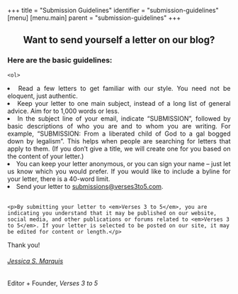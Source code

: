 +++
title = "Submission Guidelines"
identifier = "submission-guidelines"
[menu]
[menu.main]
parent = "submission-guidelines"
+++

<div style="" class="vc_col-sm-12 wpb_column column_container  _ height-full">
	<h2 style="text-align: center" class="script-title">Want to send yourself a letter on our blog?</h2>
<div id="list-3" class="mk-list-styles  mk-align-none   clear" data-charcode="f00c" data-family="awesome-icons">

  <h3 class="fancy-title  pattern-style align-left "><span>Here are the basic guidelines: </span></h3>

	<ol>
<li style="text-align: justify"><span id="en-TLB-25850" class="text 2Cor-1-5"><span id="en-TLB-26924" class="text Titus-2-5">Read a few letters to get familiar with our style. </span></span><span id="en-TLB-25850" class="text 2Cor-1-5"><span id="en-TLB-26924" class="text Titus-2-5"><span id="en-TLB-25850" class="text 2Cor-1-5"><span id="en-TLB-26924" class="text Titus-2-5">You need not be eloquent, just authentic.</span></span></span></span></li>
<li style="text-align: justify"><span id="en-TLB-25850" class="text 2Cor-1-5"><span id="en-TLB-26924" class="text Titus-2-5"><span id="en-TLB-25850" class="text 2Cor-1-5"><span id="en-TLB-26924" class="text Titus-2-5"></span></span></span></span><span id="en-TLB-25850" class="text 2Cor-1-5"><span id="en-TLB-26924" class="text Titus-2-5">Keep your letter to one main subject, instead of a long list of general advice. Aim for to 1,000 words or less.</span></span></li>
<li style="text-align: justify"><span id="en-TLB-25850" class="text 2Cor-1-5"><span id="en-TLB-26924" class="text Titus-2-5"></span></span><span id="en-TLB-25850" class="text 2Cor-1-5"><span id="en-TLB-26924" class="text Titus-2-5">In the subject line of your email, indicate “SUBMISSION”, followed by basic descriptions of who you are and to whom you are writing. For example, “SUBMISSION: From a liberated child of God to a gal bogged down by legalism”. This helps when people are searching for letters that apply to them. (If you don’t give a title, we will create one for you based on the content of your letter.)</span></span></li>
<li style="text-align: justify"><span id="en-TLB-25850" class="text 2Cor-1-5"><span id="en-TLB-26924" class="text Titus-2-5"></span></span><span id="en-TLB-25850" class="text 2Cor-1-5"><span id="en-TLB-26924" class="text Titus-2-5">You can keep your letter anonymous, or you can sign your name – just let us know which you would prefer. If you would like to include a byline for your letter, there is a 40-word limit.</span></span></li>
<li style="text-align: justify">Send your letter to <a href="mailto:submissions@verses3to5.com" target="_blank" rel="noopener">submissions@verses3to5.com</a>.</li>
</ol>

</div>
<br>
<div id="text-block-4" class="mk-text-block   ">


	<p>By submitting your letter to <em>Verses 3 to 5</em>, you are indicating you understand that it may be published on our website, social media, and other publications or forums related to <em>Verses 3 to 5</em>. If your letter is selected to be posted on our site, it may be edited for content or length.</p>
<p><span id="en-TLB-25850" class="text 2Cor-1-5"><span id="en-TLB-26924" class="text Titus-2-5">Thank you!</span></span></p>
</div>

</div>
<h6 class="signature"><a href="https://verses3to5.wordpress.com/about-the-editor/">Jessica S. Marquis</a></h6>

<p>Editor + Founder, <em>Verses 3 to 5</em></p>

<br>
<br>
<br>
